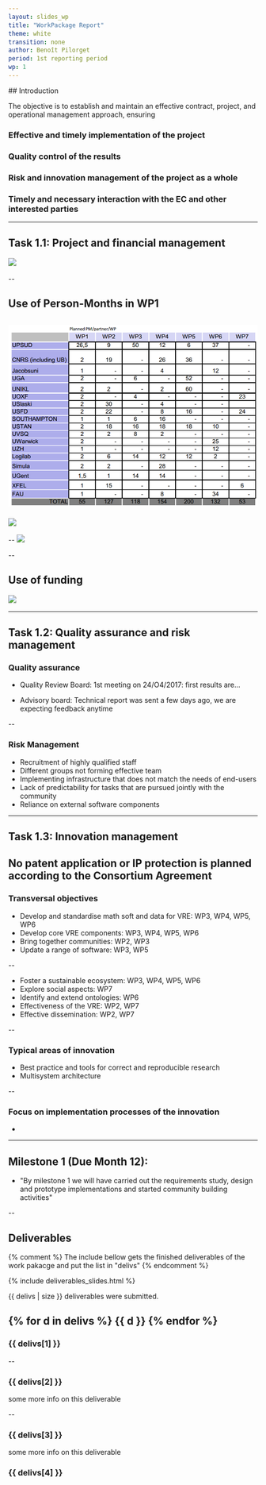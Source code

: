 ```yaml
---
layout: slides_wp
title: "WorkPackage Report"
theme: white
transition: none
author: Benoît Pilorget
period: 1st reporting period
wp: 1
---
```

<section data-markdown data-separator="^---\n" data-separator-vertical="^--\n">
## Introduction

The objective is to establish and maintain an effective contract, project, and operational management approach, ensuring
### Effective and timely implementation of the project
### Quality control of the results
### Risk and innovation management of the project as a whole
### Timely and necessary interaction with the EC and other interested parties

---
## Task 1.1: Project and financial management

![](../workplan-RP1.JPEG)

--
## Use of Person-Months in WP1

![](WP1-finance-pm-planned.png)
--
![](../WP1-finance-pm-actual.png)

--
![](../WP1-finance1.png)

--
## Use of funding

![](../WP1-finance-moneyuse.png)

---
## Task 1.2: Quality assurance and risk management

### Quality assurance

- Quality Review Board: 1st meeting on 24/O4/2017: first results are...


- Advisory board: Technical report was sent a few days ago, we are expecting feedback anytime

--

### Risk Management

- Recruitment of highly qualified staff 
- Different groups not forming effective team
- Implementing infrastructure that does not match the needs of end-users
- Lack of predictability for tasks that are pursued jointly with the community
- Reliance on external software components

---
## Task 1.3: Innovation management
##  No patent application or IP protection is planned according to the Consortium Agreement

### Transversal objectives

- Develop and standardise math soft and data for VRE: WP3, WP4, WP5, WP6
- Develop core VRE components: WP3, WP4, WP5, WP6
- Bring together communities: WP2, WP3
- Update a range of software: WP3, WP5

--

- Foster a sustainable ecosystem: WP3, WP4, WP5, WP6
- Explore social aspects: WP7
- Identify and extend ontologies: WP6
- Effectiveness of the VRE: WP2, WP7
- Effective dissemination: WP2, WP7

--
### Typical areas of innovation

- Best practice and tools for correct and reproducible research
- Multisystem architecture

--
### Focus on implementation processes of the innovation

- 


---
## Milestone 1 (Due Month 12):
- "By milestone 1 we will have carried out the requirements study, design and prototype implementations and started community building activities"

--
## Deliverables

{% comment %}
The include bellow gets the finished deliverables of the work pakacge and put the list in "delivs"
{% endcomment %}

{% include deliverables_slides.html %}

{{ delivs | size }} deliverables were submitted.

{% for d in delivs %} {{ d }}
{% endfor %}
--
### {{ delivs[1] }}
--
### {{ delivs[2] }}

some more info on this deliverable

--
### {{ delivs[3] }}

some more info on this deliverable

### {{ delivs[4] }}


</section>


